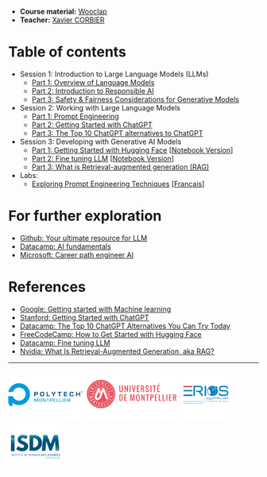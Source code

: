 


* **Course material:** [Wooclap](https://app.wooclap.com/YMSNKO) 
* **Teacher:** [Xavier CORBIER](https://xaviercorbier.fr/?lang=en)

# Table of contents
- Session 1: Introduction to Large Language Models (LLMs) 
  - [Part 1: Overview of Language Models ](./sessions/S1-P1.md)
  - [Part 2: Introduction to Responsible AI ](./sessions/S1-P2.md)
  - [Part 3: Safety & Fairness Considerations for Generative Models ](./sessions/S1-P3.md)
- Session 2: Working with Large Language Models 
  - [Part 1: Prompt Engineering](./sessions/S2-P1.md)
  - [Part 2: Getting Started with ChatGPT](./sessions/S2-P2.md)
  - [Part 3: The Top 10 ChatGPT alternatives to ChatGPT](./sessions/S2-P3.md)
- Session 3: Developing with Generative AI Models  
  - [Part 1: Getting Started with Hugging Face](./sessions/S3-P1.md)  [[Notebook Version](https://colab.research.google.com/drive/1uGP4fY0YGokoBkX_5DiyS4gTTlZQNcGw?usp=sharing)]
  - [Part 2: Fine tuning LLM](./sessions/S3-P2.md) [[Notebook Version](https://colab.research.google.com/drive/1_s5BeyYQhxr6P_FKPEkPyeXvhEn1LPNc?usp=sharing)]
  - [Part 3: What is Retrieval-augmented generation (RAG)](./sessions/S3-P3.md)
- Labs:
  - [Exploring Prompt Engineering Techniques](./sessions/TP1-1.md) [[Français](./sessions/TP1-1-vf.md)]

# For further exploration
- [Github: Your ultimate resource for LLM](https://github.com/ghimiresunil/LLM-PowerHouse-A-Curated-Guide-for-Large-Language-Models-with-Custom-Training-and-Inferencing)
- [Datacamp: AI fundamentals](https://app.datacamp.com/learn/skill-tracks/ai-fundamentals)
- [Microsoft: Career path engineer AI](https://learn.microsoft.com/fr-fr/training/career-paths/ai-engineer)

# References
- [Google: Getting started with Machine learning](https://developers.google.com/machine-learning/resources?hl=en)
- [Stanford: Getting Started with ChatGPT](https://uit.stanford.edu/service/techtraining/class/getting-started-chatgpt)
- [Datacamp: The Top 10 ChatGPT Alternatives You Can Try Today](https://www.datacamp.com/blog/10-chatgpt-alternatives)
- [FreeCodeCamp: How to Get Started with Hugging Face](https://www.freecodecamp.org/news/get-started-with-hugging-face/)
- [Datacamp: Fine tuning LLM](https://www.datacamp.com/tutorial/fine-tuning-large-language-models)
- [Nvidia: What Is Retrieval-Augmented Generation, aka RAG?](https://blogs.nvidia.com/blog/what-is-retrieval-augmented-generation/)
<hr>
<p align="left">
  <img src="ressources/polytech.jpg" alt="Polytech" style="height:100px;"/>
    <img src="ressources/um.png" alt="Polytech" style="height:100px;"/>
  <img src="ressources/erios.png" alt="ERIOS" style="height:100px;"/>
  <img src="ressources/isdm.png" alt="ISDM" style="height:100px;"/>
</p>
